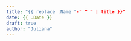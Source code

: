 ```yaml
---
title: "{{ replace .Name "-" " " | title }}"
date: {{ .Date }}
draft: true
author: "Juliana"
---
```


